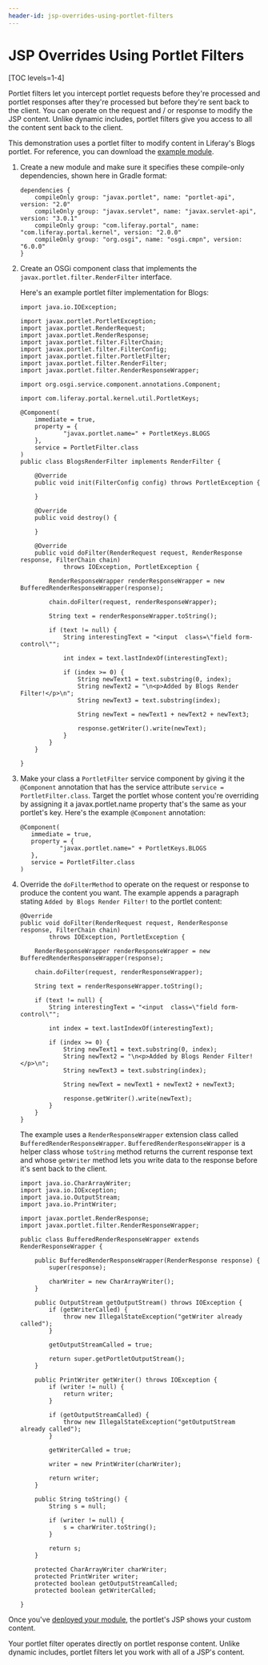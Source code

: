 ```yaml
---
header-id: jsp-overrides-using-portlet-filters
---
```


# JSP Overrides Using Portlet Filters

[TOC levels=1-4]

Portlet filters let you intercept portlet requests before they're processed and
portlet responses after they're processed but before they're sent back to the
client. You can operate on the request and / or response to modify the JSP
content. Unlike dynamic includes, portlet filters give you access to all the
content sent back to the client. 

This demonstration uses a portlet filter to modify content in Liferay's Blogs
portlet. For reference, you can download the 
[example module](https://dev.liferay.com/documents/10184/656312/example-portlet-filter-customize-jsp-master.zip).

1.  Create a new module and make sure it specifies these compile-only
    dependencies, shown here in Gradle format:

        dependencies {
            compileOnly group: "javax.portlet", name: "portlet-api", version: "2.0"
            compileOnly group: "javax.servlet", name: "javax.servlet-api", version: "3.0.1"
            compileOnly group: "com.liferay.portal", name: "com.liferay.portal.kernel", version: "2.0.0"
            compileOnly group: "org.osgi", name: "osgi.cmpn", version: "6.0.0"
        }

2.  Create an OSGi component class that implements the
    `javax.portlet.filter.RenderFilter` interface. 

    Here's an example portlet filter implementation for Blogs:

        import java.io.IOException;

        import javax.portlet.PortletException;
        import javax.portlet.RenderRequest;
        import javax.portlet.RenderResponse;
        import javax.portlet.filter.FilterChain;
        import javax.portlet.filter.FilterConfig;
        import javax.portlet.filter.PortletFilter;
        import javax.portlet.filter.RenderFilter;
        import javax.portlet.filter.RenderResponseWrapper;

        import org.osgi.service.component.annotations.Component;

        import com.liferay.portal.kernel.util.PortletKeys;

        @Component(
            immediate = true,
            property = {
                    "javax.portlet.name=" + PortletKeys.BLOGS
            },
            service = PortletFilter.class
        )
        public class BlogsRenderFilter implements RenderFilter {

            @Override
            public void init(FilterConfig config) throws PortletException {

            }

            @Override
            public void destroy() {

            }

            @Override
            public void doFilter(RenderRequest request, RenderResponse response, FilterChain chain)
                    throws IOException, PortletException {
                
                RenderResponseWrapper renderResponseWrapper = new BufferedRenderResponseWrapper(response);

                chain.doFilter(request, renderResponseWrapper);

                String text = renderResponseWrapper.toString();
                
                if (text != null) {
                    String interestingText = "<input  class=\"field form-control\"";

                    int index = text.lastIndexOf(interestingText);

                    if (index >= 0) {
                        String newText1 = text.substring(0, index);
                        String newText2 = "\n<p>Added by Blogs Render Filter!</p>\n";
                        String newText3 = text.substring(index);
                        
                        String newText = newText1 + newText2 + newText3;
                        
                        response.getWriter().write(newText);
                    }
                }
            }

        }

3.  Make your class a `PortletFilter` service component by giving it the
    `@Component` annotation that has the service attribute `service
    = PortletFilter.class`. Target the portlet whose content you're overriding
    by assigning it a javax.portlet.name property that's the same as your
    portlet's key. Here's the example `@Component` annotation:

        @Component(
           immediate = true,
           property = {
                   "javax.portlet.name=" + PortletKeys.BLOGS
           },
           service = PortletFilter.class
        )

4.  Override the `doFilterMethod` to operate on the request or response to
    produce the content you want. The example appends a paragraph stating `Added
    by Blogs Render Filter!` to the portlet content:

        @Override
        public void doFilter(RenderRequest request, RenderResponse response, FilterChain chain)
                throws IOException, PortletException {

            RenderResponseWrapper renderResponseWrapper = new BufferedRenderResponseWrapper(response);

            chain.doFilter(request, renderResponseWrapper);

            String text = renderResponseWrapper.toString();

            if (text != null) {
                String interestingText = "<input  class=\"field form-control\"";

                int index = text.lastIndexOf(interestingText);

                if (index >= 0) {
                    String newText1 = text.substring(0, index);
                    String newText2 = "\n<p>Added by Blogs Render Filter!</p>\n";
                    String newText3 = text.substring(index);

                    String newText = newText1 + newText2 + newText3;

                    response.getWriter().write(newText);
                }
            }
        }

    The example uses a `RenderResponseWrapper` extension class called
    `BufferedRenderResponseWrapper`. `BufferedRenderResponseWrapper` is a helper
    class whose `toString` method returns the current response text and whose
    `getWriter` method lets you write data to the response before it's sent back to
    the client. 

        import java.io.CharArrayWriter;
        import java.io.IOException;
        import java.io.OutputStream;
        import java.io.PrintWriter;

        import javax.portlet.RenderResponse;
        import javax.portlet.filter.RenderResponseWrapper;

        public class BufferedRenderResponseWrapper extends RenderResponseWrapper {

            public BufferedRenderResponseWrapper(RenderResponse response) {
                super(response);

                charWriter = new CharArrayWriter();
            }

            public OutputStream getOutputStream() throws IOException {
                if (getWriterCalled) {
                    throw new IllegalStateException("getWriter already called");
                }

                getOutputStreamCalled = true;

                return super.getPortletOutputStream();
            }

            public PrintWriter getWriter() throws IOException {
                if (writer != null) {
                    return writer;
                }

                if (getOutputStreamCalled) {
                    throw new IllegalStateException("getOutputStream already called");
                }

                getWriterCalled = true;

                writer = new PrintWriter(charWriter);

                return writer;
            }

            public String toString() {
                String s = null;

                if (writer != null) {
                    s = charWriter.toString();
                }

                return s;
            }

            protected CharArrayWriter charWriter;
            protected PrintWriter writer;
            protected boolean getOutputStreamCalled;
            protected boolean getWriterCalled;

        }

Once you've
[deployed your module](/docs/7-1/tutorials/-/knowledge_base/t/starting-module-development#building-and-deploying-a-module),
the portlet's JSP shows your custom content.

Your portlet filter operates directly on portlet response content. Unlike
dynamic includes, portlet filters let you work with all of a JSP's content. 
